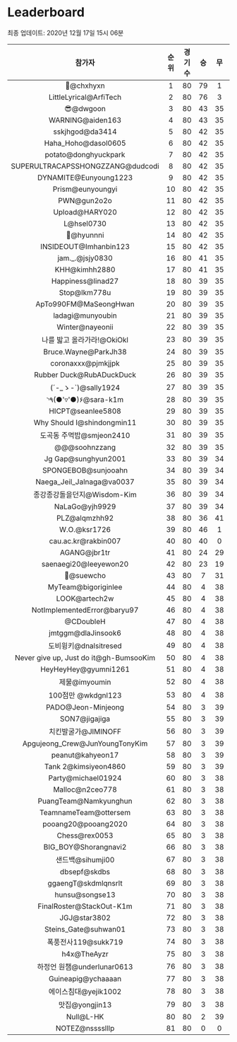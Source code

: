 # Leaderboard
최종 업데이트: 2020년 12월 17일 15시 06분




| 참가자 | 순위 | 경기수 | 승 | 무 | 패 | 승점 |
|:---:|:---:|:---:|:---:|:---:|:---:|:---:|
| 👑@chxhyxn | 1 | 80 | 79 | 1 | 0 | 238 |
| LittleLyrical@ArfiTech | 2 | 80 | 76 | 3 | 1 | 231 |
| 😎@dwgoon | 3 | 80 | 43 | 35 | 2 | 164 |
| WARNING@aiden163 | 4 | 80 | 43 | 35 | 2 | 164 |
| sskjhgod@da3414 | 5 | 80 | 42 | 35 | 3 | 161 |
| Haha_Hoho@dasol0605 | 6 | 80 | 42 | 35 | 3 | 161 |
| potato@donghyuckpark | 7 | 80 | 42 | 35 | 3 | 161 |
| SUPERULTRACAPSSHONGZZANG@dudcodi | 8 | 80 | 42 | 35 | 3 | 161 |
| DYNAMITE@Eunyoung1223 | 9 | 80 | 42 | 35 | 3 | 161 |
| Prism@eunyoungyi | 10 | 80 | 42 | 35 | 3 | 161 |
| PWN@gun2o2o | 11 | 80 | 42 | 35 | 3 | 161 |
| Upload@HARY020 | 12 | 80 | 42 | 35 | 3 | 161 |
| L@hsel0730 | 13 | 80 | 42 | 35 | 3 | 161 |
| 🐻@hyunnni | 14 | 80 | 42 | 35 | 3 | 161 |
| INSIDEOUT@Imhanbin123 | 15 | 80 | 42 | 35 | 3 | 161 |
| jam._.@jsjy0830 | 16 | 80 | 41 | 35 | 4 | 158 |
| KHH@kimhh2880 | 17 | 80 | 41 | 35 | 4 | 158 |
| Happiness@linad27 | 18 | 80 | 39 | 35 | 6 | 152 |
| Stop@lkm778u | 19 | 80 | 39 | 35 | 6 | 152 |
| ApTo990FM@MaSeongHwan | 20 | 80 | 39 | 35 | 6 | 152 |
| ladagi@munyoubin | 21 | 80 | 39 | 35 | 6 | 152 |
| Winter@nayeonii | 22 | 80 | 39 | 35 | 6 | 152 |
| 나를 밟고 올라가라!@OkiOkl | 23 | 80 | 39 | 35 | 6 | 152 |
| Bruce.Wayne@ParkJh38 | 24 | 80 | 39 | 35 | 6 | 152 |
| coronaxxx@pjmkjjpk | 25 | 80 | 39 | 35 | 6 | 152 |
| Rubber Duck@RubADuckDuck | 26 | 80 | 39 | 35 | 6 | 152 |
| (´-_ゝ-`)@sally1924 | 27 | 80 | 39 | 35 | 6 | 152 |
| ◝٩(●'▿'●)۶@sara-k1m | 28 | 80 | 39 | 35 | 6 | 152 |
| HICPT@seanlee5808 | 29 | 80 | 39 | 35 | 6 | 152 |
| Why Should I@shindongmin11 | 30 | 80 | 39 | 35 | 6 | 152 |
| 도곡동 주먹밥@smjeon2410 | 31 | 80 | 39 | 35 | 6 | 152 |
| @@@soohnzzang | 32 | 80 | 39 | 35 | 6 | 152 |
| Jg Gap@sunghyun2001 | 33 | 80 | 39 | 34 | 7 | 151 |
| SPONGEBOB@sunjooahn | 34 | 80 | 39 | 34 | 7 | 151 |
| Naega_Jeil_Jalnaga@va0037 | 35 | 80 | 39 | 34 | 7 | 151 |
| 종강종강돌을던지@Wisdom-Kim | 36 | 80 | 39 | 34 | 7 | 151 |
| NaLaGo@yjh9929 | 37 | 80 | 39 | 34 | 7 | 151 |
| PLZ@alqmzhh92 | 38 | 80 | 36 | 41 | 3 | 149 |
| W.O.@ksr1726 | 39 | 80 | 46 | 1 | 33 | 139 |
| cau.ac.kr@rakbin007 | 40 | 80 | 40 | 0 | 40 | 120 |
| AGANG@jbr1tr | 41 | 80 | 24 | 29 | 27 | 101 |
| saenaegi20@leeyewon20 | 42 | 80 | 23 | 19 | 38 | 88 |
| 👏@suewcho | 43 | 80 | 7 | 31 | 42 | 52 |
| MyTeam@bigoriginlee | 44 | 80 | 4 | 38 | 38 | 50 |
| LOOK@artech2w | 45 | 80 | 4 | 38 | 38 | 50 |
| NotImplementedError@baryu97 | 46 | 80 | 4 | 38 | 38 | 50 |
| @CDoubleH | 47 | 80 | 4 | 38 | 38 | 50 |
| jmtggm@dlaJinsook6 | 48 | 80 | 4 | 38 | 38 | 50 |
| 도비윙키@dnalsitresed | 49 | 80 | 4 | 38 | 38 | 50 |
| Never give up, Just do it@gh-BumsooKim | 50 | 80 | 4 | 38 | 38 | 50 |
| HeyHeyHey@gyumni1261 | 51 | 80 | 4 | 38 | 38 | 50 |
| 제물@imyoumin | 52 | 80 | 4 | 38 | 38 | 50 |
| 100점만 @wkdgnl123 | 53 | 80 | 4 | 38 | 38 | 50 |
| PADO@Jeon-Minjeong | 54 | 80 | 3 | 39 | 38 | 48 |
| SON7@jigajiga | 55 | 80 | 3 | 39 | 38 | 48 |
| 치킨발굴가@JIMINOFF | 56 | 80 | 3 | 39 | 38 | 48 |
| Apgujeong_Crew@JunYoungTonyKim | 57 | 80 | 3 | 39 | 38 | 48 |
| peanut@kahyeon17 | 58 | 80 | 3 | 39 | 38 | 48 |
| Tank 2@kimsiyeon4860 | 59 | 80 | 3 | 39 | 38 | 48 |
| Party@michael01924 | 60 | 80 | 3 | 38 | 39 | 47 |
| Malloc@n2ceo778 | 61 | 80 | 3 | 38 | 39 | 47 |
| PuangTeam@Namkyunghun | 62 | 80 | 3 | 38 | 39 | 47 |
| TeamnameTeam@ottersem | 63 | 80 | 3 | 38 | 39 | 47 |
| pooang20@pooang2020 | 64 | 80 | 3 | 38 | 39 | 47 |
| Chess@rex0053 | 65 | 80 | 3 | 38 | 39 | 47 |
| BIG_BOY@Shorangnavi2 | 66 | 80 | 3 | 38 | 39 | 47 |
| 샌드백@sihumji00 | 67 | 80 | 3 | 38 | 39 | 47 |
| dbsepf@skdbs | 68 | 80 | 3 | 38 | 39 | 47 |
| ggaengT@skdmlqnsrlt | 69 | 80 | 3 | 38 | 39 | 47 |
| hunsu@songse13 | 70 | 80 | 3 | 38 | 39 | 47 |
| FinalRoster@StackOut-K1m | 71 | 80 | 3 | 38 | 39 | 47 |
| JGJ@star3802 | 72 | 80 | 3 | 38 | 39 | 47 |
| Steins_Gate@suhwan01 | 73 | 80 | 3 | 38 | 39 | 47 |
| 폭풍전사119@sukk719 | 74 | 80 | 3 | 38 | 39 | 47 |
| h4x@TheAyzr | 75 | 80 | 3 | 38 | 39 | 47 |
| 하정언 원챔@underlunar0613 | 76 | 80 | 3 | 38 | 39 | 47 |
| Guineapig@ychaaaan | 77 | 80 | 3 | 38 | 39 | 47 |
| 에이스침대@yejik1002 | 78 | 80 | 3 | 38 | 39 | 47 |
| 맛집@yongjin13 | 79 | 80 | 3 | 38 | 39 | 47 |
| Null@L-HK | 80 | 80 | 2 | 39 | 39 | 45 |
| NOTEZ@nsssslllp | 81 | 80 | 0 | 0 | 80 | 0 |